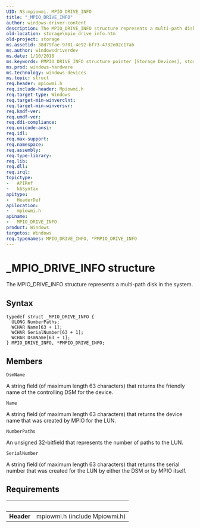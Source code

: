 ```yaml
---
UID: NS:mpiowmi._MPIO_DRIVE_INFO
title: "_MPIO_DRIVE_INFO"
author: windows-driver-content
description: The MPIO_DRIVE_INFO structure represents a multi-path disk in the system.
old-location: storage\mpio_drive_info.htm
old-project: storage
ms.assetid: 38d79fae-9701-4e92-bf73-4732e02c17ab
ms.author: windowsdriverdev
ms.date: 1/10/2018
ms.keywords: PMPIO_DRIVE_INFO structure pointer [Storage Devices], storage.mpio_drive_info, MPIO_DRIVE_INFO structure [Storage Devices], mpiowmi/PMPIO_DRIVE_INFO, _MPIO_DRIVE_INFO, PMPIO_DRIVE_INFO, structs-scsibus_307e7c06-15cc-4d25-9cd6-115370e20036.xml, mpiowmi/MPIO_DRIVE_INFO, *PMPIO_DRIVE_INFO, MPIO_DRIVE_INFO
ms.prod: windows-hardware
ms.technology: windows-devices
ms.topic: struct
req.header: mpiowmi.h
req.include-header: Mpiowmi.h
req.target-type: Windows
req.target-min-winverclnt: 
req.target-min-winversvr: 
req.kmdf-ver: 
req.umdf-ver: 
req.ddi-compliance: 
req.unicode-ansi: 
req.idl: 
req.max-support: 
req.namespace: 
req.assembly: 
req.type-library: 
req.lib: 
req.dll: 
req.irql: 
topictype:
-	APIRef
-	kbSyntax
apitype:
-	HeaderDef
apilocation:
-	mpiowmi.h
apiname:
-	MPIO_DRIVE_INFO
product: Windows
targetos: Windows
req.typenames: MPIO_DRIVE_INFO, *PMPIO_DRIVE_INFO
---
```


# _MPIO_DRIVE_INFO structure
The MPIO_DRIVE_INFO structure represents a multi-path disk in the system.

## Syntax
````
typedef struct _MPIO_DRIVE_INFO {
  ULONG NumberPaths;
  WCHAR Name[63 + 1];
  WCHAR SerialNumber[63 + 1];
  WCHAR DsmName[63 + 1];
} MPIO_DRIVE_INFO, *PMPIO_DRIVE_INFO;
````

## Members


`DsmName`

A string field (of maximum length 63 characters) that returns the friendly name of the controlling DSM for the device.

`Name`

A string field (of maximum length 63 characters) that returns the device name that was created by MPIO for the LUN.

`NumberPaths`

An unsigned 32-bitfield that represents the number of paths to the LUN.

`SerialNumber`

A string field (of maximum length 63 characters) that returns the serial number that was created for the LUN by either the DSM or by MPIO itself.


## Requirements
| &nbsp; | &nbsp; |
| ---- |:---- |
| **Header** | mpiowmi.h (include Mpiowmi.h) |